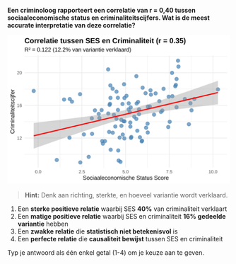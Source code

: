 **Een criminoloog rapporteert een correlatie van r = 0,40 tussen sociaaleconomische status en criminaliteitscijfers. Wat is de meest accurate interpretatie van deze correlatie?**

![Correlatie Interpretatie](media/correlation_plot_21.svg)

> **Hint:** Denk aan richting, sterkte, en hoeveel variantie wordt verklaard.

1. Een **sterke positieve relatie** waarbij SES **40%** van criminaliteit verklaart
2. Een **matige positieve relatie** waarbij SES en criminaliteit **16% gedeelde variantie** hebben
3. Een **zwakke relatie** die **statistisch niet betekenisvol** is
4. Een **perfecte relatie** die **causaliteit bewijst** tussen SES en criminaliteit

Typ je antwoord als één enkel getal (1-4) om je keuze aan te geven.